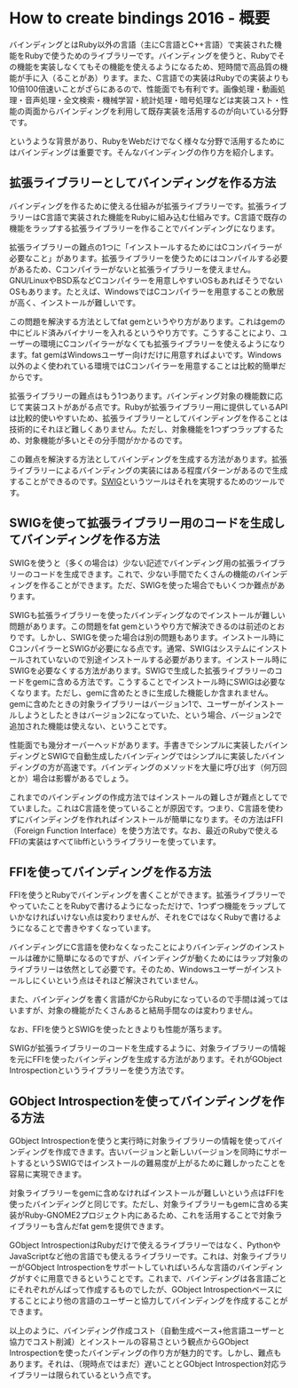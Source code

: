 # How to create bindings 2016 - 概要

バインディングとはRuby以外の言語（主にC言語とC++言語）で実装された機能をRubyで使うためのライブラリーです。バインディングを使うと、Rubyでその機能を実装しなくてもその機能を使えるようになるため、短時間で高品質の機能が手に入（ることがあ）ります。また、C言語での実装はRubyでの実装よりも10倍100倍速いことがざらにあるので、性能面でも有利です。画像処理・動画処理・音声処理・全文検索・機械学習・統計処理・暗号処理などは実装コスト・性能の両面からバインディングを利用して既存実装を活用するのが向いている分野です。

というような背景があり、RubyをWebだけでなく様々な分野で活用するためにはバインディングは重要です。そんなバインディングの作り方を紹介します。

## 拡張ライブラリーとしてバインディングを作る方法

バインディングを作るために使える仕組みが拡張ライブラリーです。拡張ライブラリーはC言語で実装された機能をRubyに組み込む仕組みです。C言語で既存の機能をラップする拡張ライブラリーを作ることでバインディングになります。

拡張ライブラリーの難点の1つに「インストールするためにはCコンパイラーが必要なこと」があります。拡張ライブラリーを使うためにはコンパイルする必要があるため、Cコンパイラーがないと拡張ライブラリーを使えません。GNU/LinuxやBSD系などCコンパイラーを用意しやすいOSもあればそうでないOSもあります。たとえば、WindowsではCコンパイラーを用意することの敷居が高く、インストールが難しいです。

この問題を解決する方法としてfat gemというやり方があります。これはgemの中にビルド済みバイナリーを入れるというやり方です。こうすることにより、ユーザーの環境にCコンパイラーがなくても拡張ライブラリーを使えるようになります。fat gemはWindowsユーザー向けだけに用意すればよいです。Windows以外のよく使われている環境ではCコンパイラーを用意することは比較的簡単だからです。

拡張ライブラリーの難点はもう1つあります。バインディング対象の機能数に応じて実装コストがあがる点です。Rubyが拡張ライブラリー用に提供しているAPIは比較的使いやすいため、拡張ライブラリーとしてバインディングを作ることは技術的にそれほど難しくありません。ただし、対象機能を1つずつラップするため、対象機能が多いとその分手間がかかるのです。

この難点を解決する方法としてバインディングを生成する方法があります。拡張ライブラリーによるバインディングの実装にはある程度パターンがあるので生成することができるのです。[SWIG](http://www.swig.org/)というツールはそれを実現するためのツールです。

## SWIGを使って拡張ライブラリー用のコードを生成してバインディングを作る方法

SWIGを使うと（多くの場合は）少ない記述でバインディング用の拡張ライブラリーのコードを生成できます。これで、少ない手間でたくさんの機能のバインディングを作ることができます。ただ、SWIGを使った場合でもいくつか難点があります。

SWIGも拡張ライブラリーを使ったバインディングなのでインストールが難しい問題があります。この問題をfat gemというやり方で解決できるのは前述のとおりです。しかし、SWIGを使った場合は別の問題もあります。インストール時にCコンパイラーとSWIGが必要になる点です。通常、SWIGはシステムにインストールされていないので別途インストールする必要があります。インストール時にSWIGを必要なくする方法があります。SWIGで生成した拡張ライブラリーのコードをgemに含める方法です。こうすることでインストール時にSWIGは必要なくなります。ただし、gemに含めたときに生成した機能しか含まれません。gemに含めたときの対象ライブラリーはバージョン1で、ユーザーがインストールしようとしたときはバージョン2になっていた、という場合、バージョン2で追加された機能は使えない、ということです。

性能面でも幾分オーバーヘッドがあります。手書きでシンプルに実装したバインディングとSWIGで自動生成したバインディングではシンプルに実装したバインディングの方が高速です。バインディングのメソッドを大量に呼び出す（何万回とか）場合は影響があるでしょう。

これまでのバインディングの作成方法ではインストールの難しさが難点としてでていました。これはC言語を使っていることが原因です。つまり、C言語を使わずにバインディングを作れればインストールが簡単になります。その方法はFFI（Foreign Function Interface）を使う方法です。なお、最近のRubyで使えるFFIの実装はすべてlibffiというライブラリーを使っています。

## FFIを使ってバインディングを作る方法

FFIを使うとRubyでバインディングを書くことができます。拡張ライブラリーでやっていたことをRubyで書けるようになっただけで、1つずつ機能をラップしていかなければいけない点は変わりませんが、それをCではなくRubyで書けるようになることで書きやすくなっています。

バインディングにC言語を使わなくなったことによりバインディングのインストールは確かに簡単になるのですが、バインディングが動くためにはラップ対象のライブラリーは依然として必要です。そのため、Windowsユーザーがインストールしにくいという点はそれほど解決されていません。

また、バインディングを書く言語がCからRubyになっているので手間は減ってはいますが、対象の機能がたくさんあると結局手間なのは変わりません。

なお、FFIを使うとSWIGを使ったときよりも性能が落ちます。

SWIGが拡張ライブラリーのコードを生成するように、対象ライブラリーの情報を元にFFIを使ったバインディングを生成する方法があります。それがGObject Introspectionというライブラリーを使う方法です。

## GObject Introspectionを使ってバインディングを作る方法

GObject Introspectionを使うと実行時に対象ライブラリーの情報を使ってバインディングを作成できます。古いバージョンと新しいバージョンを同時にサポートするというSWIGではインストールの難易度が上がるために難しかったことを容易に実現できます。

対象ライブラリーをgemに含めなければインストールが難しいという点はFFIを使ったバインディングと同じです。ただし、対象ライブラリーもgemに含める実装がRuby-GNOME2プロジェクト内にあるため、これを活用することで対象ライブラリーも含んだfat gemを提供できます。

GObject IntrospectionはRubyだけで使えるライブラリーではなく、PythonやJavaScriptなど他の言語でも使えるライブラリーです。これは、対象ライブラリーがGObject Introspectionをサポートしていればいろんな言語のバインディングがすぐに用意できるということです。これまで、バインディングは各言語ごとにそれぞれがんばって作成するものでしたが、GObject Introspectionベースにすることにより他の言語のユーザーと協力してバインディングを作成することができます。

以上のように、バインディング作成コスト（自動生成ベース+他言語ユーザーと協力でコスト削減）とインストールの容易さという観点からGObject Introspectionを使ったバインディングの作り方が魅力的です。しかし、難点もあります。それは、（現時点ではまだ）遅いこととGObject Introspection対応ライブラリーは限られているという点です。
